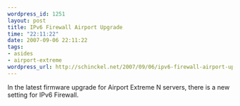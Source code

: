 ```yaml
--- 
wordpress_id: 1251
layout: post
title: IPv6 Firewall Airport Upgrade
time: "22:11:22"
date: 2007-09-06 22:11:22
tags: 
- asides
- airport-extreme
wordpress_url: http://schinckel.net/2007/09/06/ipv6-firewall-airport-upgrade/
---
```

In the latest firmware upgrade for Airport Extreme N servers, there is a new setting for IPv6 Firewall.
